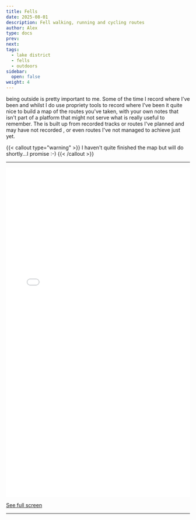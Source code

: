 ```yaml
---
title: Fells
date: 2025-08-01
description: Fell walking, running and cycling routes
author: Alex
type: docs
prev: 
next: 
tags:
  - lake district
  - fells
  - outdoors
sidebar:
  open: false
weight: 4
---
```


being outside is pretty important to me. Some of the time I record where I've been and whilst I do use propriety tools to record where I've been it quite nice to build a map of the routes you've taken, with your own notes that isn't part of a platform that might not serve what is really useful to remember. The is built up from recorded tracks or routes I've planned and may have not recorded , or even routes I've not managed to achieve just yet.

{{< callout type="warning" >}}
I haven't quite finished the map but will do shortly...I promise :-)
{{< /callout >}}

---

<iframe width="100%" height="900px" frameborder="0" allowfullscreen allow="geolocation" src="//umap.openstreetmap.fr/en/map/new/?scaleControl=false&miniMap=false&scrollWheelZoom=false&zoomControl=true&editMode=disabled&moreControl=true&searchControl=null&tilelayersControl=null&embedControl=null&datalayersControl=true&onLoadPanel=none&captionBar=false&captionMenus=true"></iframe><p><a href="//umap.openstreetmap.fr/en/map/new/?scaleControl=false&miniMap=false&scrollWheelZoom=true&zoomControl=true&editMode=disabled&moreControl=true&searchControl=null&tilelayersControl=null&embedControl=null&datalayersControl=true&onLoadPanel=none&captionBar=false&captionMenus=true">See full screen</a></p>

---